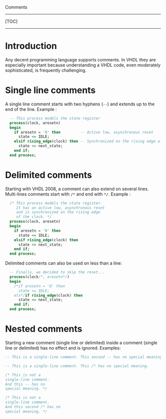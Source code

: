 <!--
Copyright © Telecom Paris
Copyright © Renaud Pacalet (renaud.pacalet@telecom-paris.fr)

This file must be used under the terms of the CeCILL. This source
file is licensed as described in the file COPYING, which you should
have received as part of this distribution. The terms are also
available at:
https://cecill.info/licences/Licence_CeCILL_V2.1-en.html
-->

Comments

---

[TOC]

---

# Introduction

Any decent programming language supports comments.
In VHDL they are especially important because understanding a VHDL code, even moderately sophisticated, is frequently challenging.

# Single line comments

A single line comment starts with two hyphens (`--`) and extends up to the end of the line.
Example :

```vhdl
  -- This process models the state register
  process(clock, aresetn)
  begin
    if aresetn = '0' then         -- Active low, asynchronous reset
      state <= IDLE;
    elsif rising_edge(clock) then -- Synchronized on the rising edge of the clock
      state <= next_state;
    end if;
  end process;
```
# Delimited comments

Starting with VHDL 2008, a comment can also extend on several lines.
Multi-lines comments start with `/*` and end with `*/`.
Example :

```vhdl
  /* This process models the state register.
     It has an active low, asynchronous reset
     and is synchronized on the rising edge
     of the clock. */
  process(clock, aresetn)
  begin
    if aresetn = '0' then
      state <= IDLE;
    elsif rising_edge(clock) then
      state <= next_state;
    end if;
  end process;
```

Delimited comments can also be used on less than a line:

```vhdl
  -- Finally, we decided to skip the reset...
  process(clock/*, aresetn*/)
  begin
    /*if aresetn = '0' then
      state <= IDLE;
    els*/if rising_edge(clock) then
      state <= next_state;
    end if;
  end process;
```

# Nested comments

Starting a new comment (single line or delimited) inside a comment (single line or delimited) has no effect and is ignored.
Examples:

```vhdl
-- This is a single-line comment. This second -- has no special meaning.

-- This is a single-line comment. This /* has no special meaning.

/* This is not a
single-line comment.
And this -- has no
special meaning. */

/* This is not a
single-line comment.
And this second /* has no
special meaning. */
```

<!-- vim: set tabstop=4 softtabstop=4 shiftwidth=4 expandtab textwidth=0: -->
